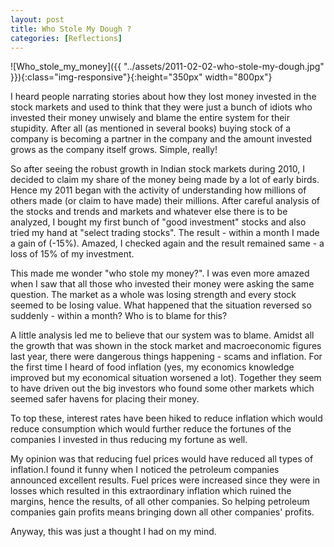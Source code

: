 ```yaml
---
layout: post  
title: Who Stole My Dough ?  
categories: [Reflections]  
---
```


![Who_stole_my_money]({{ "../assets/2011-02-02-who-stole-my-dough.jpg" }}){:class="img-responsive"}{:height="350px" width="800px"}  

I heard people narrating stories about how they lost money invested in the stock markets and 
used to think that they were just a bunch of idiots who invested their money unwisely and blame 
the entire system for their stupidity. After all (as mentioned in several books) buying stock 
of a company is becoming a partner in the company and the amount invested grows as the company 
itself grows. Simple, really!  

So after seeing the robust growth in Indian stock markets during 2010, I decided to claim my 
share of the money being made by a lot of early birds. Hence my 2011 began with the activity 
of understanding how millions of others made (or claim to have made) their millions. After 
careful analysis of the stocks and trends and markets and whatever else there is to be analyzed,
I bought my first bunch of "good investment" stocks and also tried my hand at "select trading stocks".
The result - within a month I made a gain of (-15%). Amazed, I checked again and the result 
remained same - a loss of 15% of my investment.  

This made me wonder "who stole my money?". I was even more amazed when I saw that all those 
who invested their money were asking the same question. The market as a whole was losing 
strength and every stock seemed to be losing value. What happened that the situation reversed 
so suddenly - within a month? Who is to blame for this?  

A little analysis led me to believe that our system was to blame. Amidst all the growth that 
was shown in the stock market and macroeconomic figures last year, there were dangerous things
happening - scams and inflation. For the first time I heard of food inflation (yes, my economics
knowledge improved but my economical situation worsened a lot). Together they seem to have 
driven out the big investors who found some other markets which seemed safer havens for placing
their money.  

To top these, interest rates have been hiked to reduce inflation which would reduce consumption
which would further reduce the fortunes of the companies I invested in thus reducing my fortune
as well.  

My opinion was that reducing fuel prices would have reduced all types of inflation.I found it 
funny when I noticed the petroleum companies announced excellent results. Fuel prices were 
increased since they were in losses which resulted in this extraordinary inflation which 
ruined the margins, hence the results, of all other companies. So helping petroleum companies 
gain profits means bringing down all other companies' profits.  

Anyway, this was just a thought I had on my mind. 